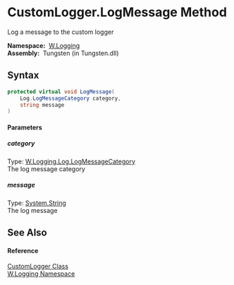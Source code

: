 CustomLogger.LogMessage Method
==============================
  Log a message to the custom logger

  **Namespace:**  [W.Logging][1]  
  **Assembly:**  Tungsten (in Tungsten.dll)

Syntax
------

```csharp
protected virtual void LogMessage(
	Log.LogMessageCategory category,
	string message
)
```

#### Parameters

##### *category*
Type: [W.Logging.Log.LogMessageCategory][2]  
The log message category

##### *message*
Type: [System.String][3]  
The log message


See Also
--------

#### Reference
[CustomLogger Class][4]  
[W.Logging Namespace][1]  

[1]: ../README.md
[2]: ../Log_LogMessageCategory/README.md
[3]: http://msdn.microsoft.com/en-us/library/s1wwdcbf
[4]: README.md